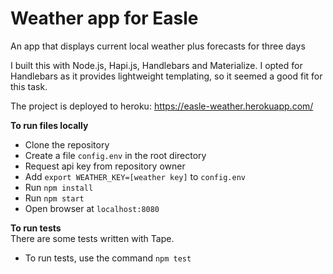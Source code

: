 # Weather app for Easle
An app that displays current local weather plus forecasts for three days

I built this with Node.js, Hapi.js, Handlebars and Materialize. I opted for Handlebars as it provides lightweight templating, so it seemed a good fit for this task.

The project is deployed to heroku:
https://easle-weather.herokuapp.com/

**To run files locally**
- Clone the repository
- Create a file `config.env` in the root directory
- Request api key from repository owner
- Add `export WEATHER_KEY=[weather key]` to `config.env`
- Run `npm install`
- Run `npm start`
- Open browser at `localhost:8080`

**To run tests**  
There are some tests written with Tape.
- To run tests, use the command `npm test`
